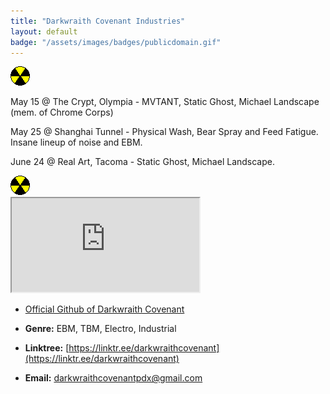 ```yaml
---
title: "Darkwraith Covenant Industries"
layout: default
badge: "/assets/images/badges/publicdomain.gif"
---
```

<img src="./assets/images/gifcity/nuke.gif" class="responsive">
<p class="center"> May 15 @ The Crypt, Olympia - MVTANT, Static Ghost, Michael Landscape (mem. of Chrome Corps)
<p class="center"> May 25 @ Shanghai Tunnel - Physical Wash, Bear Spray and Feed Fatigue. Insane lineup of noise and EBM. </p>
<p class="center"> June 24 @ Real Art, Tacoma - Static Ghost, Michael Landscape. </p>


<img src="./assets/images/gifcity/nuke.gif" class="responsive">

<div class="vidalign">
<iframe src="https://www.youtube.com/embed/3bP4ZFvVcy4" frameborder="30"  allow="accelerometer;clipboard-write; encrypted-media; modest-branding; gyroscope; picture-in-picture; web-share" allowfullscreen > </iframe>
</div>

- [Official Github of Darkwraith Covenant](https://github.com/darkwraithcovenant)

- **Genre:** EBM, TBM, Electro, Industrial

- **Linktree:** [https://linktr.ee/darkwraithcovenant](https://linktr.ee/darkwraithcovenant)

- **Email:** [darkwraithcovenantpdx@gmail.com](mailto:darkwraithcovenantpdx@gmail.com)




